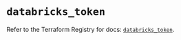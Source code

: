 # `databricks_token`

Refer to the Terraform Registry for docs: [`databricks_token`](https://registry.terraform.io/providers/databricks/databricks/1.41.0/docs/resources/token).
